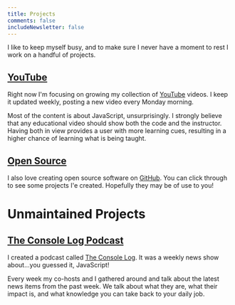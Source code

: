 ```yaml
---
title: Projects
comments: false
includeNewsletter: false
---
```


I like to keep myself busy, and to make sure I never have a moment to rest I work on a handful of projects.

## [YouTube](https://www.youtube.com/user/hswolff)

Right now I'm focusing on growing my collection of [YouTube](https://www.youtube.com/user/hswolff) videos. I keep it updated weekly, posting a new video every Monday morning.

Most of the content is about JavaScript, unsurprisingly. I strongly believe that any educational video should show both the code and the instructor. Having both in view provides a user with more learning cues, resulting in a higher chance of learning what is being taught.

## [Open Source](https://github.com/hswolff)

I also love creating open source software on [GitHub](https://github.com/hswolff). You can click through to see some projects I'e created. Hopefully they may be of use to you!

# Unmaintained Projects

## [The Console Log Podcast](https://theconsolelog.com/)

I created a podcast called [The Console Log](https://theconsolelog.com/). It was a weekly news show about...you guessed it, JavaScript!

Every week my co-hosts and I gathered around and talk about the latest news items from the past week. We talk about what they are, what their impact is, and what knowledge you can take back to your daily job.
